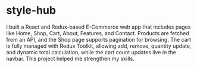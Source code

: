 
# style-hub
I built a React and Redux-based E-Commerce web app that includes pages like Home, Shop, Cart, About, Features, and Contact. Products are fetched from an API, and the Shop page supports pagination for browsing. The cart is fully managed with Redux Toolkit, allowing add, remove, quantity update, and dynamic total calculation, while the cart count updates live in the navbar. This project helped me strengthen my skills.

